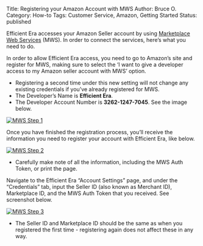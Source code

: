 Title: Registering your Amazon Account with MWS
Author: Bruce O.
Category: How-to
Tags: Customer Service, Amazon, Getting Started
Status: published

Efficient Era accesses your Amazon Seller account by using [Marketplace Web Services](https://sellercentral.amazon.com/gp/mws/registration/register.html?%2AVersion%2A=1&%2Aentries%2A=0&signInPageDisplayed=1 "MWS") (MWS). In order to connect the services, here’s what you need to do. 

In order to allow Efficient Era access, you need to go to Amazon’s site and register for MWS, making sure to select the ‘I want to give a developer access to my Amazon seller account with MWS’ option.

* Registering a second time under this new setting will not change any existing credentials if you’ve already registered for MWS. 
* The Developer’s Name is **Efficient Era**. 
* The Developer Account Number is **3262-1247-7045**. See the image below.

[![MWS Step 1](../../../images/registering_amazon_mws_1.jpg "MWS Step 1")](https://sellercentral.amazon.com/gp/mws/registration/register.html?%2AVersion%2A=1&%2Aentries%2A=0&signInPageDisplayed=1)

Once you have finished the registration process, you’ll receive the information you need to register your account with Efficient Era, like below.

[![MWS Step 2](../../../images/registering_amazon_mws_2.jpg "MWS Step 2")](https://sellercentral.amazon.com/gp/mws/registration/register.html?%2AVersion%2A=1&%2Aentries%2A=0&signInPageDisplayed=1)

* Carefully make note of all the information, including the MWS Auth Token, or print the page.

Navigate to the Efficient Era “Account Settings” page, and under the “Credentials” tab, input the Seller ID (also known as Merchant ID), Marketplace ID, and the MWS Auth Token that you received. See screenshot below.

[![MWS Step 3](../../../images/registering_amazon_mws_3.jpg "MWS Step 3")](https://app.efficientera.com/login/?next=/settings/)

* The Seller ID and Marketplace ID should be the same as when you registered the first time - registering again does not affect these in any way.
